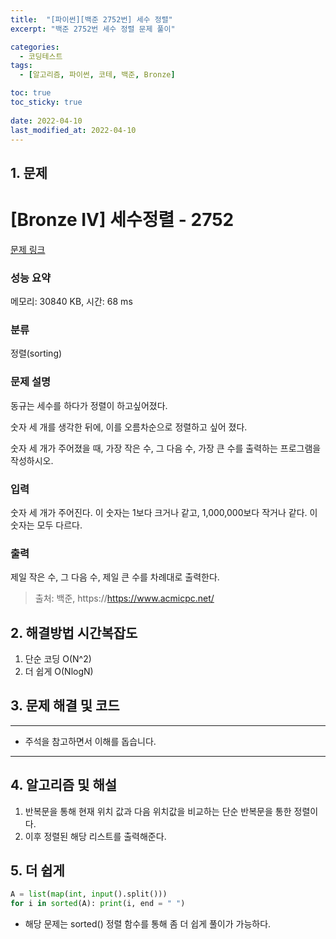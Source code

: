```yaml
---
title:  "[파이썬][백준 2752번] 세수 정렬"
excerpt: "백준 2752번 세수 정렬 문제 풀이"

categories:
  - 코딩테스트
tags:
  - [알고리즘, 파이썬, 코테, 백준, Bronze]

toc: true
toc_sticky: true
 
date: 2022-04-10
last_modified_at: 2022-04-10
---
```



## 1. 문제

# [Bronze IV] 세수정렬 - 2752 

[문제 링크](https://www.acmicpc.net/problem/2752) 

### 성능 요약

메모리: 30840 KB, 시간: 68 ms

### 분류

정렬(sorting)

### 문제 설명

<p>동규는 세수를 하다가 정렬이 하고싶어졌다.</p>

<p>숫자 세 개를 생각한 뒤에, 이를 오름차순으로 정렬하고 싶어 졌다.</p>

<p>숫자 세 개가 주어졌을 때, 가장 작은 수, 그 다음 수, 가장 큰 수를 출력하는 프로그램을 작성하시오.</p>

### 입력 

 <p>숫자 세 개가 주어진다. 이 숫자는 1보다 크거나 같고, 1,000,000보다 작거나 같다. 이 숫자는 모두 다르다.</p>

### 출력 

 <p>제일 작은 수, 그 다음 수, 제일 큰 수를 차례대로 출력한다.</p>



> 출처: 백준, https://https://www.acmicpc.net/

## 2. 해결방법 시간복잡도
1. 단순 코딩 O(N^2)
2. 더 쉽게 O(NlogN)

## 3. 문제 해결 및 코드
--- 

<script src="https://gist.github.com/godhin/3a1fb9f2f92093a7302e22942d92df4f.js"></script>

- 주석을 참고하면서 이해를 돕습니다.
---

## 4. 알고리즘 및 해설

1. 반복문을 통해 현재 위치 값과 다음 위치값을 비교하는 단순 반복문을 통한 정렬이다.
2. 이후 정렬된 해당 리스트를 출력해준다.

## 5. 더 쉽게
```python
A = list(map(int, input().split()))
for i in sorted(A): print(i, end = " ")
```

- 해당 문제는 sorted() 정렬 함수를 통해 좀 더 쉽게 풀이가 가능하다.